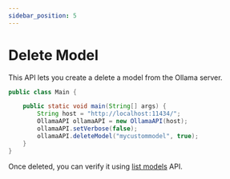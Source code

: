```yaml
---
sidebar_position: 5
---
```


# Delete Model

This API lets you create a delete a model from the Ollama server.

```java title="DeleteModel.java"
public class Main {

    public static void main(String[] args) {
        String host = "http://localhost:11434/";
        OllamaAPI ollamaAPI = new OllamaAPI(host);
        ollamaAPI.setVerbose(false);
        ollamaAPI.deleteModel("mycustommodel", true);
    }
}

```

Once deleted, you can verify it using [list models](./list-models) API.